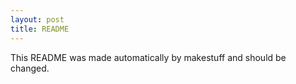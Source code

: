 ```yaml
---
layout: post
title: README
---
```


This README was made automatically by makestuff and should be changed.
